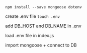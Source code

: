 `npm install --save mongoose dotenv`

create .env file
`touch .env`

add DB_HOST and DB_NAME in .env

load .env file in index.js

import mongoose + connect to DB
